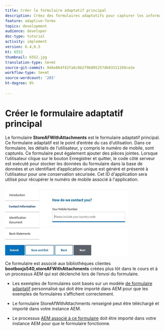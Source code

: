 ```yaml
---
title: Créer le formulaire adaptatif principal
description: Créez des formulaires adaptatifs pour capturer les informations sur le demandeur et le formulaire adaptatif pour récupérer le formulaire adaptatif enregistré.
feature: adaptive-forms
topics: development
audience: developer
doc-type: tutorial
activity: implement
version: 6.4,6.5
kt: 6552
thumbnail: 6552.jpg
translation-type: tm+mt
source-git-commit: 9d4e864f42fa6c0b2f9b895257db03311269ce2e
workflow-type: tm+mt
source-wordcount: '203'
ht-degree: 0%

---
```



# Créer le formulaire adaptatif principal

Le formulaire **StoreAFWithAttachments** est le formulaire adaptatif principal. Ce formulaire adaptatif est le point d’entrée du cas d’utilisation. Dans ce formulaire, les détails de l’utilisateur, y compris le numéro de mobile, sont capturés. Ce formulaire peut également ajouter des pièces jointes. Lorsque l’utilisateur clique sur le bouton Enregistrer et quitter, le code côté serveur est exécuté pour stocker les données du formulaire dans la base de données et un identifiant d’application unique est généré et présenté à l’utilisateur pour une conservation sécurisée. Cet ID d&#39;application sera utilisé pour récupérer le numéro de mobile associé à l&#39;application.

![formulaire de demande principal](assets/6552.JPG)

Ce formulaire est associé aux bibliothèques clientes **bootboxjs540,storeAFWithAttachments** créées plus tôt dans le cours et à un processus AEM qui est déclenché lors de l’envoi du formulaire.


* Les exemples de formulaires sont basés sur un modèle [de formulaire adaptatif](assets/custom-template-with-page-component.zip) personnalisé qui doit être importé dans AEM pour que les exemples de formulaires s’affichent correctement.

* Le formulaire [](assets/store-af-with-attachments-form.zip) StoreAfWithAttachments renseigné peut être téléchargé et importé dans votre instance AEM.

* Le processus [AEM associé à ce formulaire](assets/workflow-model-store-af-with-attachments.zip) doit être importé dans votre instance AEM pour que le formulaire fonctionne.




